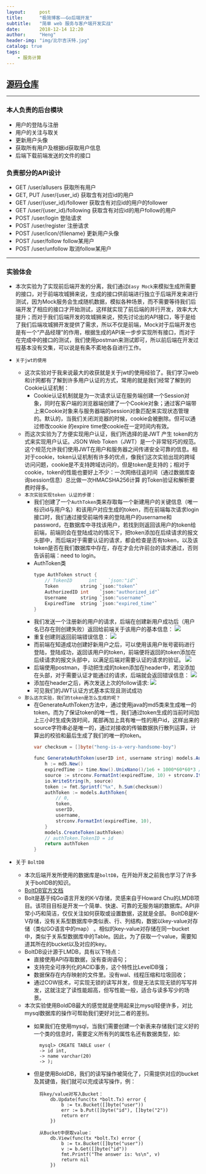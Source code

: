 ```yaml
---
layout:     post
title:      "极简博客——Go后端开发"
subtitle:   "简单 web 服务与客户端开发实战"
date:       2018-12-14 12:20
author:     "Heng"
header-img: "img/比尔吉沃特.jpg"
catalog: true
tags:
    - 服务计算
---
```


## [源码仓库](https://github.com/GoProjectGroupForEducation/Go-Blog)

---

### 本人负责的后台模块
- 用户的登陆与注册
- 用户的关注与取关
- 更新用户头像
- 获取所有用户及根据id获取用户信息
- 后端下载前端发送的文件的接口

### 负责部分的API设计
- GET /user/allusers 获取所有用户
- GET, PUT /user/{user_id} 获取含有对应id的用户
- GET /user/{user_id}/follower 获取含有对应id的用户的follower
- GET /user/{user_id}/following 获取含有对应id的用户follow的用户
- POST /user/login 登陆请求
- POST /user/register 注册请求
- POST /user/icon/{filename} 更新用户头像
- POST /user/follow follow某用户
- POST /user/unfollow 取消follow某用户

---

### 实验体会
- 本次实验为了实现前后端开发的分离，我们通过`Easy Mock`来模拟生成所需要的接口，对于前端攻城狮来说，生成的接口供前端进行独立于后端开发来进行测试，因为Mock服务会生成随机数据，模拟各种场景，而不需要等待我们后端开发了相应的接口才开始测试，这样就实现了前后端的并行开发，效率大大提升；而对于我们后端开发的攻城狮来说，预先讨论出的API接口，等于是给了我们后端攻城狮开发提供了需求，所以不仅是前端，Mock对于后端开发也是有一个“产品经理”的作用，根据生成的API来一步步实现所有接口，而对于在完成中的接口的测试，我们使用postman来测试即可，所以前后端在开发过程基本没有交集，可以说是有条不紊地各自进行工作。

- `关于jwt的使用`
    - 这次实验对于我来说最大的收获就是关于jwt的使用经验了。我们学习web和计网都有了解到许多用户认证的方式，常用的就是我们经常了解到的Cookie认证机制：
        - Cookie认证机制就是为一次请求认证在服务端创建一个Session对象，同时在客户端的浏览器端创建了一个Cookie对象；通过客户端带上来Cookie对象来与服务器端的session对象匹配来实现状态管理的。默认的，当我们关闭浏览器的时候，cookie会被删除。但可以通过修改cookie 的expire time使cookie在一定时间内有效。
    - 而这次实验为了方便实现用户认证，我们所选择的是JWT 产生 token的方式来实现用户认证。JSON Web Token（JWT）是一个非常轻巧的规范。这个规范允许我们使用JWT在用户和服务器之间传递安全可靠的信息。相对于cookie，token认证机制有许多的优点，像我们这次实验出现的跨域访问问题，cookie是不支持跨域访问的，但是token是支持的；相对于cookie，token的性能也要好上不少：一次网络往返时间（通过数据库查询session信息）总比做一次HMACSHA256计算 的Token验证和解析要费时得多。
    - `本次实验实现token 认证的步骤：`
        - 我们创建了一个`AuthToken`类来存取每一个新建用户的关键信息（唯一标识id与用户名）和该用户对应生成的token，而在前端每次请求login接口时，我们通过接受前端传来的登陆用户的username和password，在数据库中寻找该用户，若找到则返回该用户的token给前端，前端则会在登陆成功的情况下，把token添加在后续请求的报文头部中，而后端对于需要认证的请求，都会检查是否有token，以及该token是否在我们数据库中存在，存在才会允许前台的请求通过，否则告诉前端：need to login。
        - AuthToken类
            ```java
            type AuthToken struct {
                // TokenID      int    `json:"id"`
                Token        string `json:"token"`
                AuthorizedID int    `json:"authorized_id"`
                Username     string `json:"username"`
                ExpiredTime  string `json:"expired_time"`
            }
            ```
        - 我们发送一个注册新的用户的请求，后端在创建新用户成功后（用户名已存在则创建失败）返回给前端关于该用户的基本信息：
            ![](/img/in-post/post-fuwujisuan/MinimalBlog/1.png)
        - 重复创建则返回前端错误信息：
            ![](/img/in-post/post-fuwujisuan/MinimalBlog/2.png)
        - 而前端在知道成功创建好新用户之后，可以使用该用户账号密码进行登陆，登陆成功，返回该用户的token，前端便将返回的token添加在后续请求的报文头部中，以满足后端对需要认证的请求的验证。
            ![](/img/in-post/post-fuwujisuan/MinimalBlog/3.png)
        - 后端使用postman，手动把生成的token添加在header中，若没添加在头部，对于需要认证才能通过的请求，后端就会返回错误信息：
            ![](/img/in-post/post-fuwujisuan/MinimalBlog/4.png)
        - 添加在header之后，再次发送上次的follow请求:
            ![](/img/in-post/post-fuwujisuan/MinimalBlog/5.png)
        - 可见我们的JWT认证方式基本实现且测试成功
    - `那么这次实验，我们的token是怎么生成的呢？`
        - 在GenerateAuthToken方法中，通过使用java的md5类来生成唯一的token。而为了保证token的唯一性，我们通过token生成的当前时间加上三小时生成失效时间，尾部再加上具有唯一性的用户id，这样出来的source字符串必是唯一的，通过对接收的传输数据执行散列运算，计算出的校验和最后生成了我们的唯一的token。
            ```java       
            var checksum = []byte("heng-is-a-very-handsome-boy")

            func GenerateAuthToken(userID int, username string) models.AuthToken {
                h := md5.New()
                expiredTime := time.Now().UnixNano()/1e6 + 1000*60*60*3 // expired time is 3 hours
                source := strconv.FormatInt(expiredTime, 10) + strconv.Itoa(userID)
                io.WriteString(h, source)
                token := fmt.Sprintf("%x", h.Sum(checksum))
                authToken := models.AuthToken{
                    // 0,
                    token,
                    userID,
                    username,
                    strconv.FormatInt(expiredTime, 10),
                }
                models.CreateToken(authToken)
                // authToken.TokenID = id
                return authToken
            }
            ```
- 关于 `BoltDB`
    - 本次后端开发所使用的数据库是`boltDB`，在开始开发之前我也学习了许多关于boltDB的知识。
    - [BoltDB官方文档](https://github.com/boltdb/bolt)
    - Bolt是基于纯Go语言开发的K-V存储，灵感来自于Howard Chu的LMDB项目。该项目目标是开发一个简单、快速、可靠的无服务端的数据库。API非常小巧和简洁，仅仅关注如何获取或设置数据，这就是全部。 BoltDB是K-V存储，没有关系型数据库中类似表、行、列结构，数据以key-value对存储（类似GO语言中的map） 。相似的key-value对存储在同一bucket中，类似于关系型数据库中的Table。因此，为了获取一个value，需要知道其所在的bucket以及对应的key。
    - BoltDB设计源于LMDB，具有以下特点：
        - 直接使用API存取数据，没有查询语句；
        - 支持完全可序列化的ACID事务，这个特性比LevelDB强；
        - 数据保存在内存映射的文件里。没有wal、线程压缩和垃圾回收；
        - 通过COW技术，可实现无锁的读写并发，但是无法实现无锁的写写并发，这就注定了读性能超高，但写性能一般，适合与读多写少的场景。
    - 本次实验使用BoldDB最大的感觉就是使用起来比mysql轻便许多，对比mysql数据库的操作可帮助我们更好对比二者的差别。
        - 如果我们在使用mysql，当我们需要创建一个新表来存储我们定义好的一个类的信息时，需要定义所有列的属性名还有数据类型，如:

                mysql> CREATE TABLE user (
                -> id int,
                -> name varchar(20)
                -> );
        - 但是使用BoldDB，我们的读写操作被简化了，只需提供对应的bucket及其键值，我们就可以完成读写操作，例：

                将key/value对写入Bucket：
                    db.Update(func(tx *bolt.Tx) error {
                        b := tx.Bucket([]byte("user"))
                        err := b.Put([]byte("id"), []byte("2"))
                        return err
                    })

                从Bucket中获取value：
                    db.View(func(tx *bolt.Tx) error {
                        b := tx.Bucket([]byte("user"))
                        v := b.Get([]byte("id"))
                        fmt.Printf("The answer is: %s\n", v)
                        return nil
                    })